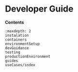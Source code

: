 # Developer Guide

**Contents**

```{toctree}
:maxdepth: 2
instalation
containers
environmentSetup
devGuidance
testing
productionEnvironment
guides
useCases/index
